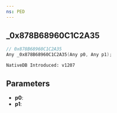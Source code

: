 ```yaml
---
ns: PED
---
```

## _0x878B68960C1C2A35

```c
// 0x878B68960C1C2A35
Any _0x878B68960C1C2A35(Any p0, Any p1);
```

```
NativeDB Introduced: v1207
```

## Parameters
* **p0**:
* **p1**:
